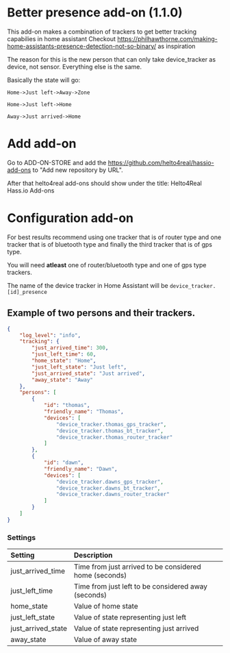 # Better presence add-on (1.1.0)
This add-on makes a combination of trackers to get better tracking capabilies in home assistant
Checkout 
https://philhawthorne.com/making-home-assistants-presence-detection-not-so-binary/ as inspiration


The reason for this is the new person that can only take device_tracker as device, not sensor. Everything else is the same.

Basically the state will go:

```
Home->Just left->Away->Zone

Home->Just left->Home

Away->Just arrived->Home

```
# Add add-on
Go to ADD-ON-STORE and add the https://github.com/helto4real/hassio-add-ons to "Add new repository by URL".

After that helto4real add-ons should show under the title: Helto4Real Hass.io Add-ons

# Configuration add-on
For best results recommend using one tracker that is of router type and one tracker that is of bluetooth type and finally the third tracker that is of gps type. 

You will need **atleast** one of router/bluetooth type and one of gps type trackers.

The name of the device tracker in Home Assistant will be `device_tracker.[id]_presence`

## Example of two persons and their trackers.


```json
{
    "log_level": "info",
    "tracking": {
        "just_arrived_time": 300,
        "just_left_time": 60,
        "home_state": "Home",
        "just_left_state": "Just left",
        "just_arrived_state": "Just arrived",
        "away_state": "Away"
    },
    "persons": [
        {
            "id": "thomas",
            "friendly_name": "Thomas",
            "devices": [
                "device_tracker.thomas_gps_tracker",
                "device_tracker.thomas_bt_tracker",
                "device_tracker.thomas_router_tracker"
            ]
        },
        {
            "id": "dawn",
            "friendly_name": "Dawn",
            "devices": [
                "device_tracker.dawns_gps_tracker",
                "device_tracker.dawns_bt_tracker",
                "device_tracker.dawns_router_tracker"
            ]
        }
    ]
}
```

### Settings

|  Setting |  Description  |
|:--------|:-------------|
| just_arrived_time | Time from just arrived to be considered home (seconds)  |
| just_left_time | Time from just left to be considered away (seconds)       |
| home_state | Value of home state |
| just_left_state | Value of state representing just left |
| just_arrived_state | Value of state representing just arrived |
| away_state | Value of away state |
